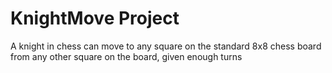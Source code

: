 # KnightMove Project
 A knight in chess can move to any square on the standard 8x8 chess board from any other square on the board, given enough turns 

